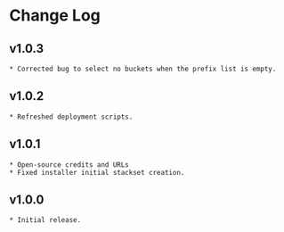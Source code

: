 # Change Log

## v1.0.3
    * Corrected bug to select no buckets when the prefix list is empty.

## v1.0.2
    * Refreshed deployment scripts.

## v1.0.1
    * Open-source credits and URLs
    * Fixed installer initial stackset creation.

## v1.0.0
    * Initial release.
